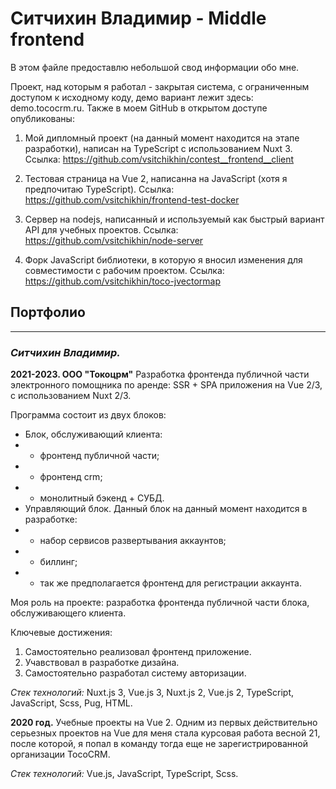 # Ситчихин Владимир - Middle frontend

В этом файле предоставлю небольшой свод информации обо мне.

Проект, над которым я работал - закрытая система, с ограниченным доступом к исходному коду, демо вариант лежит здесь: demo.tococrm.ru. Также в моем GitHub в открытом доступе опубликованы:

1. Мой дипломный проект (на данный момент находится на этапе разработки), написан на TypeScript с использованием Nuxt 3.
Ссылка: https://github.com/vsitchikhin/contest__frontend__client

2. Тестовая страница на Vue 2, написанна на JavaScript (хотя я предпочитаю TypeScript).
Ссылка: https://github.com/vsitchikhin/frontend-test-docker

3. Сервер на nodejs, написанный и используемый как быстрый вариант API для учебных проектов.
Ссылка: https://github.com/vsitchikhin/node-server

4. Форк JavaScript библиотеки, в которую я вносил изменения для совместимости с рабочим проектом. Ссылка: https://github.com/vsitchikhin/toco-jvectormap

## Портфолио
************

### *Ситчихин Владимир.*

**2021-2023. ООО "Токоцрм"** Разработка фронтенда публичной части электронного помощника по аренде: SSR + SPA приложения на Vue 2/3, с использованием Nuxt 2/3.

Программа состоит из двух блоков:

* Блок, обслуживающий клиента:
* + фронтенд публичной части;
* + фронтенд crm;
* + монолитный бэкенд + СУБД.
* Управляющий блок. Данный блок на данный момент находится в разработке: 
* + набор сервисов развертывания аккаунтов;
* + биллинг;
* + так же предполагается фронтенд для регистрации аккаунта.

Моя роль на проекте: разработка фронтенда публичной части блока, обслуживающего клиента.

Ключевые достижения:
1. Самостоятельно реализовал фронтенд приложение.
2. Учавствовал в разработке дизайна.
3. Самостоятельно разработал систему авторизации.

*Стек технологий:* Nuxt.js 3, Vue.js 3, Nuxt.js 2, Vue.js 2, TypeScript, JavaScript, Scss, Pug, HTML.

**2020 год.** Учебные проекты на Vue 2. Одним из первых действительно серьезных проектов на Vue для меня стала курсовая
работа весной 21, после которой, я попал в команду тогда еще не зарегистрированной организации TocoCRM.

*Стек технологий:* Vue.js, JavaScript, TypeScript, Scss.

